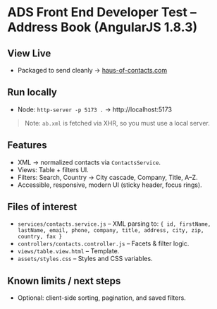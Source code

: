 # ADS Front End Developer Test – Address Book (AngularJS 1.8.3)

## View Live
- Packaged to send cleanly → [haus-of-contacts.com](https://haus-of-contacts.netlify.app/)


## Run locally
- Node: `http-server -p 5173 .` → http://localhost:5173

> Note: `ab.xml` is fetched via XHR, so you must use a local server.

## Features
- XML → normalized contacts via `ContactsService`.
- Views: Table + filters UI.
- Filters: Search, Country → City cascade, Company, Title, A–Z.
- Accessible, responsive, modern UI (sticky header, focus rings).

## Files of interest
- `services/contacts.service.js` – XML parsing to:
  `{ id, firstName, lastName, email, phone, company, title, address, city, zip, country, fax }`
- `controllers/contacts.controller.js` – Facets & filter logic.
- `views/table.view.html` – Template.
- `assets/styles.css` – Styles and CSS variables.

## Known limits / next steps
- Optional: client-side sorting, pagination, and saved filters.
